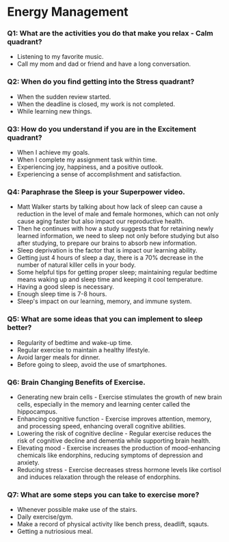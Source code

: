 # Energy Management

### Q1: What are the activities you do that make you relax - Calm quadrant?

* Listening to my favorite music.
* Call my mom and dad or friend and have a long conversation.

### Q2: When do you find getting into the Stress quadrant?

* When the sudden review started.
* When the deadline is closed, my work is not completed.
* While learning new things.

### Q3: How do you understand if you are in the Excitement quadrant?

* When I achieve my goals.
* When I complete my assignment task within time.
* Experiencing joy, happiness, and a positive outlook.
* Experiencing a sense of accomplishment and satisfaction.

### Q4: Paraphrase the Sleep is your Superpower video.

* Matt Walker starts by talking about how lack of sleep can cause a reduction in the level of male and female hormones, which can not only   cause aging faster but also impact our reproductive health. 
* Then he continues with how a study suggests that for retaining newly learned information, we need to sleep not only before studying but also after studying, to prepare our brains to absorb new information.
* Sleep deprivation is the factor that is impact our learning ability.
* Getting just 4 hours of sleep a day, there is a 70% decrease in the number of natural killer cells in your body.
* Some helpful tips for getting proper sleep; maintaining regular bedtime means waking up and sleep time and keeping it cool temperature.
* Having a good sleep is necessary.
* Enough sleep time is 7-8 hours.
* Sleep's impact on our learning, memory, and immune system.

### Q5: What are some ideas that you can implement to sleep better?

* Regularity of bedtime and wake-up time.
* Regular exercise to maintain a healthy lifestyle.
* Avoid larger meals for dinner.
* Before going to sleep, avoid the use of smartphones.

### Q6: Brain Changing Benefits of Exercise.

* Generating new brain cells - Exercise stimulates the growth of new brain cells, especially in the memory and learning center called the hippocampus.
* Enhancing cognitive function - Exercise improves attention, memory, and processing speed, enhancing overall cognitive abilities.
* Lowering the risk of cognitive decline - Regular exercise reduces the risk of cognitive decline and dementia while supporting brain health.
* Elevating mood - Exercise increases the production of mood-enhancing chemicals like endorphins, reducing symptoms of depression and anxiety.
* Reducing stress - Exercise decreases stress hormone levels like cortisol and induces relaxation through the release of endorphins.


### Q7: What are some steps you can take to exercise more?

* Whenever possible make use of the stairs.
* Daily exercise/gym.
* Make a record of physical activity like bench press, deadlift, sqauts.
* Getting a nutriosious meal.